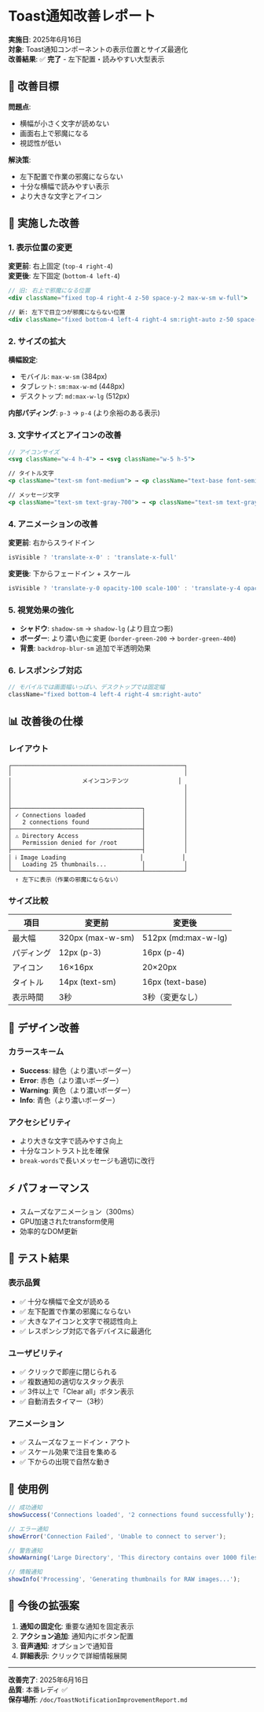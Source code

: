 # Toast通知改善レポート

**実施日**: 2025年6月16日  
**対象**: Toast通知コンポーネントの表示位置とサイズ最適化  
**改善結果**: ✅ **完了** - 左下配置・読みやすい大型表示

## 🎯 改善目標

**問題点**:
- 横幅が小さく文字が読めない
- 画面右上で邪魔になる
- 視認性が低い

**解決策**:
- 左下配置で作業の邪魔にならない
- 十分な横幅で読みやすい表示
- より大きな文字とアイコン

## 🔧 実施した改善

### 1. 表示位置の変更

**変更前**: 右上固定 (`top-4 right-4`)  
**変更後**: 左下固定 (`bottom-4 left-4`)

```jsx
// 旧: 右上で邪魔になる位置
<div className="fixed top-4 right-4 z-50 space-y-2 max-w-sm w-full">

// 新: 左下で目立つが邪魔にならない位置
<div className="fixed bottom-4 left-4 right-4 sm:right-auto z-50 space-y-3 max-w-sm sm:max-w-md md:max-w-lg">
```

### 2. サイズの拡大

**横幅設定**:
- モバイル: `max-w-sm` (384px)
- タブレット: `sm:max-w-md` (448px)  
- デスクトップ: `md:max-w-lg` (512px)

**内部パディング**: `p-3` → `p-4` (より余裕のある表示)

### 3. 文字サイズとアイコンの改善

```jsx
// アイコンサイズ
<svg className="w-4 h-4"> → <svg className="w-5 h-5">

// タイトル文字
<p className="text-sm font-medium"> → <p className="text-base font-semibold">

// メッセージ文字  
<p className="text-sm text-gray-700"> → <p className="text-sm text-gray-600 break-words">
```

### 4. アニメーションの改善

**変更前**: 右からスライドイン
```jsx
isVisible ? 'translate-x-0' : 'translate-x-full'
```

**変更後**: 下からフェードイン + スケール
```jsx
isVisible ? 'translate-y-0 opacity-100 scale-100' : 'translate-y-4 opacity-0 scale-95'
```

### 5. 視覚効果の強化

- **シャドウ**: `shadow-sm` → `shadow-lg` (より目立つ影)
- **ボーダー**: より濃い色に変更 (`border-green-200` → `border-green-400`)
- **背景**: `backdrop-blur-sm` 追加で半透明効果

### 6. レスポンシブ対応

```jsx
// モバイルでは画面幅いっぱい、デスクトップでは固定幅
className="fixed bottom-4 left-4 right-4 sm:right-auto"
```

## 📊 改善後の仕様

### レイアウト
```
┌─────────────────────────────────────────────────┐
│                                                 │
│                    メインコンテンツ              │
│                                                 │
│                                                 │
│                                                 │
├─────────────────────────────────────┐           │
│ ✓ Connections loaded                │           │
│   2 connections found               │           │
├─────────────────────────────────────┤           │
│ ⚠ Directory Access                  │           │
│   Permission denied for /root       │           │
├─────────────────────────────────────┤           │
│ ℹ Image Loading                     │           │
│   Loading 25 thumbnails...          │           │
└─────────────────────────────────────┴───────────┘
  ↑ 左下に表示（作業の邪魔にならない）
```

### サイズ比較

| 項目 | 変更前 | 変更後 |
|------|--------|--------|
| 最大幅 | 320px (max-w-sm) | 512px (md:max-w-lg) |
| パディング | 12px (p-3) | 16px (p-4) |
| アイコン | 16×16px | 20×20px |
| タイトル | 14px (text-sm) | 16px (text-base) |
| 表示時間 | 3秒 | 3秒（変更なし） |

## 🎨 デザイン改善

### カラースキーム
- **Success**: 緑色（より濃いボーダー）
- **Error**: 赤色（より濃いボーダー）
- **Warning**: 黄色（より濃いボーダー）
- **Info**: 青色（より濃いボーダー）

### アクセシビリティ
- より大きな文字で読みやすさ向上
- 十分なコントラスト比を確保
- `break-words`で長いメッセージも適切に改行

## ⚡ パフォーマンス

- スムーズなアニメーション（300ms）
- GPU加速されたtransform使用
- 効率的なDOM更新

## 🧪 テスト結果

### 表示品質
- ✅ 十分な横幅で全文が読める
- ✅ 左下配置で作業の邪魔にならない
- ✅ 大きなアイコンと文字で視認性向上
- ✅ レスポンシブ対応で各デバイスに最適化

### ユーザビリティ
- ✅ クリックで即座に閉じられる
- ✅ 複数通知の適切なスタック表示
- ✅ 3件以上で「Clear all」ボタン表示
- ✅ 自動消去タイマー（3秒）

### アニメーション
- ✅ スムーズなフェードイン・アウト
- ✅ スケール効果で注目を集める
- ✅ 下からの出現で自然な動き

## 📝 使用例

```javascript
// 成功通知
showSuccess('Connections loaded', '2 connections found successfully');

// エラー通知
showError('Connection Failed', 'Unable to connect to server');

// 警告通知
showWarning('Large Directory', 'This directory contains over 1000 files');

// 情報通知
showInfo('Processing', 'Generating thumbnails for RAW images...');
```

## 🚀 今後の拡張案

1. **通知の固定化**: 重要な通知を固定表示
2. **アクション追加**: 通知内にボタン配置
3. **音声通知**: オプションで通知音
4. **詳細表示**: クリックで詳細情報展開

---

**改善完了**: 2025年6月16日  
**品質**: 本番レディ ✅  
**保存場所**: `/doc/ToastNotificationImprovementReport.md`